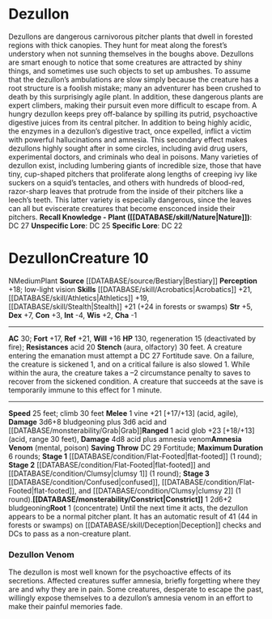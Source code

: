 ﻿---
ac: '30'
alignment: N
all_resistance: null
burrow_speed: null
charisma: '-1'
climb_speed: '30'
constitution: '+3'
creature_ability:
- Amnesia Venom
- Constrict
- Root
- Stench
creature_family: null
description: "Dezullons are dangerous carnivorous pitcher plants that dwell in forested\
  \ regions with thick canopies. They hunt for meat along the forest\u2019s understory\
  \ when not sunning themselves in the boughs above. Dezullons are smart enough to\
  \ notice that some creatures are attracted by shiny things, and sometimes use such\
  \ objects to set up ambushes. To assume that the dezullon\u2019s ambulations are\
  \ slow simply because the creature has a root structure is a foolish mistake; many\
  \ an adventurer has been crushed to death by this surprisingly agile plant. In addition,\
  \ these dangerous plants are expert climbers, making their pursuit even more difficult\
  \ to escape from.<br/><br/> A hungry dezullon keeps prey off-balance by spilling\
  \ its putrid, psychoactive digestive juices from its central pitcher. In addition\
  \ to being highly acidic, the enzymes in a dezullon\u2019s digestive tract, once\
  \ expelled, inflict a victim with powerful hallucinations and amnesia. This secondary\
  \ effect makes dezullons highly sought after in some circles, including avid drug\
  \ users, experimental doctors, and criminals who deal in poisons.<br/><br/> Many\
  \ varieties of dezullon exist, including lumbering giants of incredible size, those\
  \ that have tiny, cup-shaped pitchers that proliferate along lengths of creeping\
  \ ivy like suckers on a squid\u2019s tentacles, and others with hundreds of blood-red,\
  \ razor-sharp leaves that protrude from the inside of their pitchers like a leech\u2019\
  s teeth. This latter variety is especially dangerous, since the leaves can all but\
  \ eviscerate creatures that become ensconced inside their pitchers.<br/><br/><b><u>Recall\
  \ Knowledge - Plant</u> ( [[DATABASE/skill/Nature|Nature]] )</b>: DC 27<br/><b><u>Unspecific\
  \ Lore</u></b>: DC 25<br/><b><u>Specific Lore</u></b>: DC 22"
dexterity: '+7'
element: null
fly_speed: null
fortitude: '+17'
hardness: null
hp: '130'
id: '115'
immunity: null
intelligence: '-4'
land_speed: '25'
language: null
level: '10'
max_speed: '30'
name: Dezullon
perception: '+18'
rarity: Common
reflex: '+21'
resistance:
- '[[DATABASE/trait/Acid|acid]] 20'
rus_type_level: null
school: null
sense:
- low-light vision
size: Medium
skill:
- '[[DATABASE/skill/Acrobatics|Acrobatics]] +21'
- '[[DATABASE/skill/Athletics|Athletics]] +19'
- '[[DATABASE/skill/Stealth|Stealth]] +21'
source: '[[DATABASE/source/Bestiary|Bestiary]]'
speed:
- 25 feet; climb 30 feet
spell: null
strength: '+5'
strength_req: '5'
strongest_save:
- Reflex
swim_speed: null
trait:
- '[[DATABASE/trait/Plant|Plant]]'
type: Creature
vision: Low-light vision
weakest_save:
- Will
weakness: null
will: '+16'
wisdom: '+2'

---
# Dezullon

Dezullons are dangerous carnivorous pitcher plants that dwell in forested regions with thick canopies. They hunt for meat along the forest’s understory when not sunning themselves in the boughs above. Dezullons are smart enough to notice that some creatures are attracted by shiny things, and sometimes use such objects to set up ambushes. To assume that the dezullon’s ambulations are slow simply because the creature has a root structure is a foolish mistake; many an adventurer has been crushed to death by this surprisingly agile plant. In addition, these dangerous plants are expert climbers, making their pursuit even more difficult to escape from.
 A hungry dezullon keeps prey off-balance by spilling its putrid, psychoactive digestive juices from its central pitcher. In addition to being highly acidic, the enzymes in a dezullon’s digestive tract, once expelled, inflict a victim with powerful hallucinations and amnesia. This secondary effect makes dezullons highly sought after in some circles, including avid drug users, experimental doctors, and criminals who deal in poisons.
 Many varieties of dezullon exist, including lumbering giants of incredible size, those that have tiny, cup-shaped pitchers that proliferate along lengths of creeping ivy like suckers on a squid’s tentacles, and others with hundreds of blood-red, razor-sharp leaves that protrude from the inside of their pitchers like a leech’s teeth. This latter variety is especially dangerous, since the leaves can all but eviscerate creatures that become ensconced inside their pitchers.
**Recall Knowledge - Plant ([[DATABASE/skill/Nature|Nature]])**: DC 27
**Unspecific Lore**: DC 25
**Specific Lore**: DC 22

# Dezullon<span class="item-type">Creature 10</span>

<span class="trait-alignment item-trait">N</span><span class="trait-size item-trait">Medium</span><span class="item-trait">Plant</span>
**Source** [[DATABASE/source/Bestiary|Bestiary]]
**Perception** +18; low-light vision
**Skills** [[DATABASE/skill/Acrobatics|Acrobatics]] +21, [[DATABASE/skill/Athletics|Athletics]] +19, [[DATABASE/skill/Stealth|Stealth]] +21 (+24 in forests or swamps)
**Str** +5, **Dex** +7, **Con** +3, **Int** -4, **Wis** +2, **Cha** -1

---
**AC** 30; **Fort** +17, **Ref** +21, **Will** +16
**HP** 130, regeneration 15 (deactivated by fire); **Resistances** acid 20
<span class="in-box-ability">**Stench** (aura, olfactory) 30 feet. A creature entering the emanation must attempt a DC 27 Fortitude save. On a failure, the creature is sickened 1, and on a critical failure is also slowed 1. While within the aura, the creature takes a –2 circumstance penalty to saves to recover from the sickened condition. A creature that succeeds at the save is temporarily immune to this effect for 1 minute.</span>

---
**Speed** 25 feet; climb 30 feet
<span class="in-box-ability">**Melee** <span class="action-icon">1</span> vine +21 [+17/+13] (acid, agile), **Damage** 3d6+8 bludgeoning plus 3d6 acid and [[DATABASE/monsterability/Grab|Grab]]</span><span class="in-box-ability">**Ranged** <span class="action-icon">1</span> acid glob +23 [+18/+13] (acid, range 30 feet), **Damage** 4d8 acid plus amnesia venom</span><span class="in-box-ability">**Amnesia Venom** (mental, poison) **Saving Throw** DC 29 Fortitude; **Maximum Duration** 6 rounds; **Stage 1** [[DATABASE/condition/Flat-Footed|flat-footed]] (1 round); **Stage 2** [[DATABASE/condition/Flat-Footed|flat-footed]] and [[DATABASE/condition/Clumsy|clumsy 1]] (1 round); **Stage 3** [[DATABASE/condition/Confused|confused]], [[DATABASE/condition/Flat-Footed|flat-footed]], and [[DATABASE/condition/Clumsy|clumsy 2]] (1 round).</span><span class="in-box-ability">**[[DATABASE/monsterability/Constrict|Constrict]]** <span class="action-icon">1</span> 2d6+2 bludgeoning</span><span class="in-box-ability">**Root** <span class="action-icon">1</span> (concentrate) Until the next time it acts, the dezullon appears to be a normal pitcher plant. It has an automatic result of 41 (44 in forests or swamps) on [[DATABASE/skill/Deception|Deception]] checks and DCs to pass as a non-creature plant.</span>

###  Dezullon Venom

The dezullon is most well known for the psychoactive effects of its secretions. Affected creatures suffer amnesia, briefly forgetting where they are and why they are in pain. Some creatures, desperate to escape the past, willingly expose themselves to a dezullon’s amnesia venom in an effort to make their painful memories fade.
